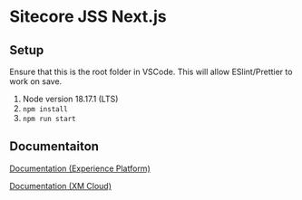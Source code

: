 # Sitecore JSS Next.js

## Setup

Ensure that this is the root folder in VSCode. This will allow ESlint/Prettier to work on save.

1. Node version 18.17.1 (LTS)
2. `npm install`
3. `npm run start`

## Documentaiton

[Documentation (Experience Platform)](https://doc.sitecore.com/xp/en/developers/hd/211/sitecore-headless-development/sitecore-javascript-rendering-sdk--jss--for-next-js.html)

[Documentation (XM Cloud)](https://doc.sitecore.com/xmc/en/developers/xm-cloud/sitecore-javascript-rendering-sdk--jss--for-next-js.html)
